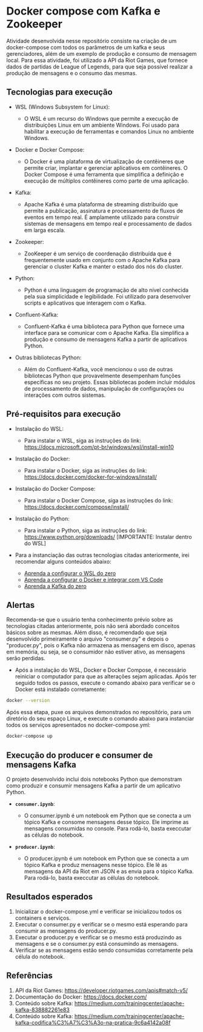 # Docker compose com Kafka e Zookeeper

Atividade desenvolvida nesse repositório consiste na criação de um docker-compose com todos os parâmetros de um kafka e seus gerenciadores, além de um exemplo de produção e consumo de mensagem local. Para essa atividade, foi utilizado a API da Riot Games, que fornece dados de partidas de League of Legends, para que seja possível realizar a produção de mensagens e o consumo das mesmas.

## Tecnologias para execução

- WSL (Windows Subsystem for Linux):
    - O WSL é um recurso do Windows que permite a execução de distribuições Linux em um ambiente Windows. Foi usado para habilitar a execução de ferramentas e comandos Linux no ambiente Windows.

- Docker e Docker Compose:
    - O Docker é uma plataforma de virtualização de contêineres que permite criar, implantar e gerenciar aplicativos em contêineres. O Docker Compose é uma ferramenta que simplifica a definição e execução de múltiplos contêineres como parte de uma aplicação.

- Kafka:
    - Apache Kafka é uma plataforma de streaming distribuído que permite a publicação, assinatura e processamento de fluxos de eventos em tempo real. É amplamente utilizado para construir sistemas de mensagens em tempo real e processamento de dados em larga escala.

- Zookeeper:
    - ZooKeeper é um serviço de coordenação distribuída que é frequentemente usado em conjunto com o Apache Kafka para gerenciar o cluster Kafka e manter o estado dos nós do cluster.

- Python:
    - Python é uma linguagem de programação de alto nível conhecida pela sua simplicidade e legibilidade. Foi utilizado para desenvolver scripts e aplicativos que interagem com o Kafka.

- Confluent-Kafka:
    - Confluent-Kafka é uma biblioteca para Python que fornece uma interface para se comunicar com o Apache Kafka. Ela simplifica a produção e consumo de mensagens Kafka a partir de aplicativos Python.

- Outras bibliotecas Python:
    - Além do Confluent-Kafka, você mencionou o uso de outras bibliotecas Python que provavelmente desempenham funções específicas no seu projeto. Essas bibliotecas podem incluir módulos de processamento de dados, manipulação de configurações ou interações com outros sistemas.

## Pré-requisitos para execução

- Instalação do WSL:
    - Para instalar o WSL, siga as instruções do link: https://docs.microsoft.com/pt-br/windows/wsl/install-win10

- Instalação do Docker:
    - Para instalar o Docker, siga as instruções do link: https://docs.docker.com/docker-for-windows/install/

- Instalação do Docker Compose:
    - Para instalar o Docker Compose, siga as instruções do link: https://docs.docker.com/compose/install/

- Instalação do Python:
    - Para instalar o Python, siga as instruções do link: https://www.python.org/downloads/ [IMPORTANTE: Instalar dentro do WSL]

- Para a instanciação das outras tecnologias citadas anteriormente, irei recomendar alguns conteúdos abaixo:
    - [Aprenda a configurar o WSL do zero](https://www.youtube.com/watch?v=rpvjVtUPnOc&t=280s)
    - [Aprenda a configurar o Docker e integrar com VS Code](https://www.youtube.com/watch?v=ecj7FLt6chg)
    - [Aprenda a Kafka do zero](https://www.youtube.com/watch?v=_EuccnmMpPo)

## Alertas
Recomenda-se que o usuário tenha conhecimento prévio sobre as tecnologias citadas anteriormente, pois não será abordado conceitos básicos sobre as mesmas. Além disso, é recomendado que seja desenvolvido primeiramente o arquivo "consumer.py" e depois o "producer.py", pois o Kafka não armazena as mensagens em disco, apenas em memória, ou seja, se o consumidor não estiver ativo, as mensagens serão perdidas.

- Após a instalação do WSL, Docker e Docker Compose, é necessário reiniciar o computador para que as alterações sejam aplicadas. Após ter seguido todos os passos, execute o comando abaixo para verificar se o Docker está instalado corretamente:

```bash
docker --version
```
Após essa etapa, puxe os arquivos demonstrados no repositório, para um diretório do seu espaço Linux, e execute o comando abaixo para instanciar todos os serviços apresentados no docker-compose.yml:

```bash
docker-compose up
```

## Execução do producer e consumer de mensagens Kafka

O projeto desenvolvido inclui dois notebooks Python que demonstram como produzir e consumir mensagens Kafka a partir de um aplicativo Python.

- **`consumer.ipynb`**:
    - O consumer.ipynb é um notebook em Python que se conecta a um tópico Kafka e consome mensagens desse tópico. Ele imprime as mensagens consumidas no console.
Para rodá-lo, basta execcutar as células do notebook.

- **`producer.ipynb`**:
    - O producer.ipynb é um notebook em Python que se conecta a um tópico Kafka e produz mensagens nesse tópico. Ele lê as mensagens da API da Riot em JSON e as envia para o tópico Kafka.
Para rodá-lo, basta execcutar as células do notebook.

## Resultados esperados
1. Inicializar o docker-compose.yml e verificar se inicializou todos os containers e serviços.
2. Executar o consumer.py e verificar se o mesmo está esperando para consumir as mensagens do producer.py.
3. Executar o producer.py e verificar se o mesmo está produzindo as mensagens e se o consumer.py está consumindo as mensagens.
4. Verificar se as mensagens estão sendo consumidas corretamente pela célula do notebook.

## Referências
1. API da Riot Games: https://developer.riotgames.com/apis#match-v5/
2. Documentação do Docker: https://docs.docker.com/
3. Conteúdo sobre Kafka: https://medium.com/trainingcenter/apache-kafka-838882261e83
4. Conteúdo sobre Kafka: https://medium.com/trainingcenter/apache-kafka-codifica%C3%A7%C3%A3o-na-pratica-9c6a4142a08f